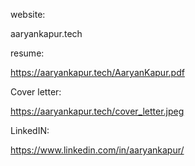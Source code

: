 website:

aaryankapur.tech

resume:

https://aaryankapur.tech/AaryanKapur.pdf

Cover letter:

https://aaryankapur.tech/cover_letter.jpeg

LinkedIN:

https://www.linkedin.com/in/aaryankapur/
